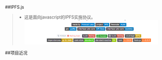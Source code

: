 ##IPFS.js
<!-- The JavaScript implementation of the IPFS protocol -->
>* 这是面向javascript的IPFS实施协议。
![](/assets/QQ图片20180113150445.png)

##项目近况

